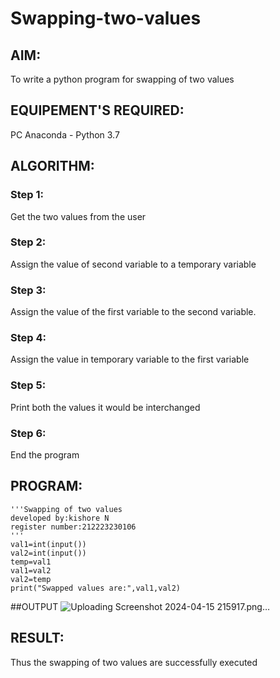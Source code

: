 # Swapping-two-values
## AIM:
To write a python program for swapping of two values
## EQUIPEMENT'S REQUIRED: 
PC
Anaconda - Python 3.7
## ALGORITHM: 
### Step 1:
Get the two values from the user
### Step 2: 
Assign the value of second variable to a temporary variable 
### Step 3: 
Assign the value of the first variable to the second variable.
### Step 4:  
Assign the value in temporary variable to the first variable
### Step 5: 
Print both the values it would be interchanged
### Step 6: 
End the program
## PROGRAM:
```
'''Swapping of two values
developed by:kishore N
register number:212223230106
'''
val1=int(input())
val2=int(input())
temp=val1
val1=val2
val2=temp
print("Swapped values are:",val1,val2)

```
##OUTPUT
![Uploading Screenshot 2024-04-15 215917.png…]()


## RESULT:
Thus the swapping of two values are successfully executed



